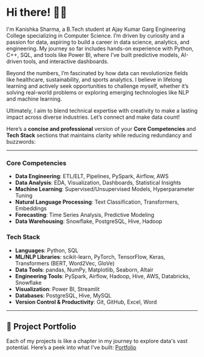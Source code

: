 # Hi there! 👋🏼
I'm Kanishka Sharma, a B.Tech student at Ajay Kumar Garg Engineering College specializing in Computer Science. I’m driven by curiosity and a passion for data, aspiring to build a career in data science, analytics, and engineering. My journey so far includes hands-on experience with Python, C++, SQL, and tools like Power BI, where I’ve built predictive models, AI-driven tools, and interactive dashboards.

Beyond the numbers, I’m fascinated by how data can revolutionize fields like healthcare, sustainability, and sports analytics. I believe in lifelong learning and actively seek opportunities to challenge myself, whether it’s solving real-world problems or exploring emerging technologies like NLP and machine learning.

Ultimately, I aim to blend technical expertise with creativity to make a lasting impact across diverse industries. Let’s connect and make data count!

Here’s a **concise and professional** version of your **Core Competencies** and **Tech Stack** sections that maintains clarity while reducing redundancy and buzzwords:

---

### Core Competencies

* **Data Engineering**: ETL/ELT, Pipelines, PySpark, Airflow, AWS
* **Data Analysis**: EDA, Visualization, Dashboards, Statistical Insights
* **Machine Learning**: Supervised/Unsupervised Models, Hyperparameter Tuning
* **Natural Language Processing**: Text Classification, Transformers, Embeddings
* **Forecasting**: Time Series Analysis, Predictive Modeling
* **Data Warehousing**: Snowflake, PostgreSQL, Hive, Hadoop

### Tech Stack

* **Languages**: Python, SQL
* **ML/NLP Libraries**: scikit-learn, PyTorch, TensorFlow, Keras, Transformers (BERT, Word2Vec, GloVe)
* **Data Tools**: pandas, NumPy, Matplotlib, Seaborn, Altair
* **Engineering Tools**: PySpark, Airflow, Hadoop, Hive, AWS, Databricks, Snowflake
* **Visualization**: Power BI, Streamlit
* **Databases**: PostgreSQL, Hive, MySQL
* **Version Control & Productivity**: Git, GitHub, Excel, Word
---

## 📂 Project Portfolio
Each of my projects is like a chapter in my journey to explore data's vast potential. Here’s a peek into what I’ve built:
[Portfolio](https://github.com/SharmaKanishkaa/Portfolio)

